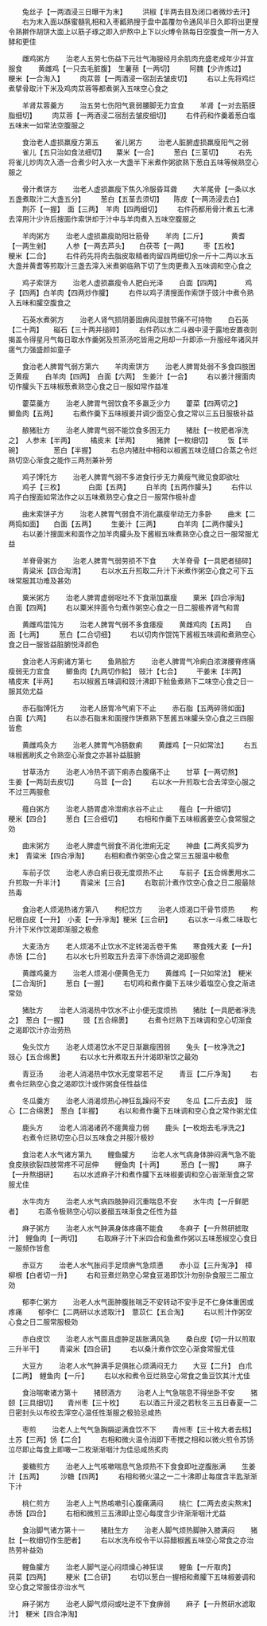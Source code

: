 <!-- { "loadSidebar": true } -->
　　兔丝子【一两酒浸三日曝干为末】
　　洪椒【半两去目及闭口者微炒去汗】
　　右为末入面以酥蜜髓乳相和入枣瓤熟搜于盘中盖覆勿令通风半日久即将出更搜令熟擀作胡饼大面上以筋子琢之即入炉熬中上下以火煿令熟每日空腹食一所一方入酵和更佳

　　雌鸡粥方
　　治老人五劳七伤益下元壮气海服经月余肌肉充盛老成年少并宜服食
　　黄雌鸡【一只去毛脏腹】　生薯蓣【一两切】
　　阿魏【少许炼过】　　　粳米【一合淘入】
　　肉苁蓉【一两酒浸一宿刮去皱皮切】
　　右以上先将鸡烂煮擘骨取汁下米及鸡肉苁蓉等都煮粥入五味空心食之

　　羊肾苁蓉羹方
　　治五劳七伤阳气衰弱腰脚无力宜食
　　羊肾【一对去筋膜脂细切】
　　肉苁蓉【一两酒浸二宿刮去皱皮细切】
　　右件药和作羹着葱白塩五味末一如常法空腹服之

　　食治老人虚损羸瘦方第五
　　雀儿粥方
　　治老人脏腑虚损羸瘦阳气之弱
　　雀儿【五只治如食法细切】　　粟米【一合】
　　葱白【三茎切】
　　右先将雀儿炒肉次入酒一合煮少时入水一大盏半下米煮作粥欲熟下葱白五味等候熟空心服之

　　骨汁煮饼方
　　治老人虚损羸瘦下焦久冷服昏耳聋
　　大羊尾骨【一条以水五盏煮取汁二大盏五分】
　　葱白【五茎去须切】　　陈皮【一两汤浸去白】
　　荆芥【一握】　面【三两】　羊肉【四两细切】
　　右件药都用骨汁煮五七沸去滓用汁少许后搜面作索饼却于汁中与羊肉煮入五味空腹服之

　　羊肉粥方
　　治老人虚损羸瘦助阳壮筋骨
　　羊肉【二斤】　　　　黄耆【一两生剉】
　　人参【一两去芦头】　　白茯苓【一两】
　　枣【五枚】　　　　　粳米【二合】
　　右件药先将肉去脂皮取精者肉留四两细切余一斤十二两以水五大盏并黄耆等煎取汁三盏去滓入米煮粥临熟下切了生肉更煮入五味调和空心食之

　　鸡子索饼方
　　治老人虚损羸瘦令人肥白光泽
　　白面【四两】　　　　鸡子【四两】白羊肉【四两炒作臛】
　　右件以鸡子清搜面作索饼于豉汁中煮令熟入五味和臛空腹食之

　　石英水煮粥方
　　治老人肾气损阴萎固痹风湿肢节痛不可持物
　　白石英【二十两】　　磁石【三十两并搥碎】
　　右件药以水二斗器中浸于露地安置夜则揭盖令得星月气每日取水作羹粥及煎茶汤吃皆用之用却一升即添一升服经年诸风并瘥气力强盛颜如童子

　　食治老人脾胃气弱方第六
　　羊肉索饼方
　　治老人脾胃处弱不多食四肢困乏黄瘦
　　白羊肉【四两】　白面【六两】　生姜汁【一合】
　　右以姜汁搜面肉切作臛头下五味椒葱煮熟空心食之日一服如常作益准

　　藿菜羹方
　　治老人脾胃气弱饮食不多羸乏少力
　　藿菜【四两切之】　　鲫鱼肉【五两】
　　右煮作羹下五味椒姜并调少面空心食之常以三五日服极补益

　　酿猪肚方
　　治老人脾胃气弱不能饮食多困无力
　　猪肚【一枚肥者凈洗之】　人参末【半两】
　　橘皮末【半两】　　　猪脾【一枚细切】
　　饭【半碗】　　　　　葱白【半握】
　　右总内猪肚中相和以椒酱五味讫缝口合蒸之令烂熟切空心渐食之能作三两剂兼补劳

　　鸡子馎饦方
　　治老人脾胃气弱不多进食行步无力黄瘦气微见食即欲吐
　　鸡子【三枚】　　　　白面【五两】
　　白羊肉【五两作臛头】
　　右件以鸡子白搜面如常法作之以五味煮熟空心食之日一服常作极补虚

　　曲末索饼子方
　　治老人脾胃气弱食不消化羸瘦举动无力多卧
　　曲末【二两捣如面】　　白面【五两】
　　生姜汁【三两】　　　白羊肉【二两作臛头】
　　右以姜汁搜面末和面作之加羊肉臛头及下酱椒五味煮熟空心食之日一服常服尤益

　　羊脊骨粥方
　　治老人脾胃气弱劳损不下食
　　大羊脊骨【一具肥者搥碎】
　　青粱米【四合淘清】
　　右以水五升煎取二升汁下米煮作粥空心食之可下五味常服其功难及甚効

　　粟米粥方
　　治老人脾胃虚弱呕吐不下食渐加羸瘦
　　粟米【四合凈淘】　　　白面【四两】
　　右以粟米拌面令匀煮作粥空心食之一日二服极养肾气和胃

　　黄雌鸡馄饨方
　　治老人脾胃气弱不多食痿瘦
　　黄雌鸡肉【五两】　　白面【七两】
　　葱白【二合切细】
　　右以切肉作馄饨下酱椒五味调和煮熟空心食之日一服皆益脏腑悦泽颜色

　　食治老人泻痢诸方第七
　　鱼熟脍方
　　治老人脾胃气冷痢白浓涕腰脊疼痛瘦弱无力宜食
　　鲫鱼肉【九两切作鲙】　豉汁【七合】
　　干姜末【半两】　　　　橘皮末【半两】
　　右以椒酱五味调和豉汁沸即下鲙鱼煮熟下二味空心食之日一服其効尤益

　　赤石脂馎饦方
　　治老人肠胃冷气痢下不止
　　赤石脂【五两碎筛如面】　白面【六两】
　　右以赤石脂末和面搜作饼煮熟下葱酱五味臛头空心食之三四服皆愈

　　黄雌鸡灸方
　　治老人脾胃气冷肠数痢
　　黄雌鸡【一只如常法】
　　右五味椒酱刷炙之令熟空心渐食之亦甚补益脏腑

　　甘草汤方
　　治老人冷热不调下痢赤白腹痛不止
　　甘草【一两切熬】　　　生姜【一两刮去皮切】
　　乌荳【一合】
　　右以水一升煎取七合去滓空心服之不过三两服愈

　　薤白粥方
　　治老人肠胃虚冷泄痢水谷不止止
　　薤白【一升细切】　　　粳米【四合】
　　葱白【三合细切】
　　右相和作羹下五味椒酱姜空心食常服之効

　　曲末粥方
　　治老人脾虚气弱食不消化泄痢无定
　　神曲【二两炙捣罗为末】　青粱米【四合凈淘】
　　右相和煮作粥空心食之常三五服温中极愈

　　车前子饮
　　治老人赤白痢日夜无度烦热不止
　　车前子【五合绵褁用水二升煎取一升半汁】
　　青粱米【三合】
　　右取前汁煮作饮空心食之日二服最除热毒

　　食治老人烦渴热诸方第八
　　枸杞饮方
　　治老人烦渴口干骨节烦热
　　枸杞根白皮【一升】　小麦【一升凈淘】粳米【三合研】
　　右以水一斗煮二味取七升汁下米作饮渴即渐服之极愈

　　大麦汤方
　　老人烦渴不止饮水不定转渴舌卷干焦
　　寒食残大麦【一升】　赤饧【二合】
　　右以水七升煎取五升去滓下赤饧调之渴即服愈

　　黄雌鸡羹方
　　治老人烦渴小便黄色无力
　　黄雌鸡【一只如常法】　粳米【二合淘折】
　　葱白【一握】
　　右切鸡和煮作羹下五味少着塩空心食之渐进常効

　　猪肚方
　　治老人消渴热中饮水不止小便无度烦热
　　猪肚【一具肥者凈洗之】　葱白【一握】
　　豉【五合绵褁】
　　右煮令烂熟下五味调和空心切渐食之渴即饮汁亦治劳热

　　兔头饮方
　　治老人烦渴饮水不足日渐羸瘦困弱
　　兔头【一枚净洗之】　　豉心【五合绵褁】
　　右以水七升煮取五升汁渴即渐饮之最効

　　青豆汤
　　治老人消渴热中饮水无度常若不足
　　青豆【二斤净淘】
　　右煮令烂熟空心食之渴即饮汁或作粥食任性益佳

　　冬瓜羹方
　　治老人消渴烦热心神狂乱躁闷不安
　　冬瓜【二斤去皮】　豉心【二合绵褁】　葱白【半握】
　　右以和煮作羹下五味调和空心食之常作粥尤佳

　　鹿头方
　　治老人消渴诸药不瘥黄瘦力弱
　　鹿头【一枚炮去毛凈洗之】
　　右煮令烂熟切空心日以五味食之并服汁极妙

　　食治老人水气诸方第九
　　鲤鱼臛方
　　治老人水气病身体肿闷满气急不能食皮肤欲裂四肢常疼不可屈伸
　　鲤鱼肉【十两】　　　葱白【一握】
　　麻子【一升熬细研】
　　右以水滤麻子汁和煮作臛下五味椒姜调和空心峕渐渐食之常服尤佳

　　水牛肉方
　　治老人水气病四肢肿闷沉重喘息不安
　　水牛肉【一斤鲜肥者】
　　右蒸令极熟空心切以姜醋五味渐食之任性为益

　　麻子粥方
　　治老人水气肿满身体疼痛不能食
　　冬麻子【一升熬研摅取汁】　鲤鱼肉【一两切】
　　右取麻子汁下米四合和鱼煮作粥以五味葱椒空心食日一服频作皆愈

　　赤豆方
　　治老人水气胀闷手足烦痹气急烦懑
　　赤小豆【三升淘净】　樟柳根【白者切一升】
　　右和豆煮烂熟空心常食豆渴即饮汁勿别杂食服三二服立効

　　郁李仁粥方
　　治老人水气面肿腹胀喘乏不安转动不安手足不仁身体重困或疼痛
　　郁李仁【二两研以水滤取汁】　薏苡仁【五合淘】
　　右以煎汁作粥空心食之日二服常服极効

　　赤白皮饮
　　治老人水气面且虚肿足跋胀满风急
　　桑白皮【切一升以煎取三升半干】
　　青粱米【四合研】
　　右以桑汁煮作饮空心渐食常服尤佳

　　大豆方
　　治老人水气肿满手足俱胀心烦满闷无力
　　大豆【二升】　白朮【二两】　鲤鱼肉【一斤】
　　右以水和煮令豆烂熟空心常食之鱼豆饮其汁尤佳

　　食治喘嗽诸方第十
　　猪颐酒方
　　治老人上气急喘息不得坐卧不安
　　猪颐【三具细切】　　青州枣【三十枚】
　　右以酒三升浸之若秋冬三五日春夏一二日密封头以布绞去滓空心温任性渐服之极验忌咸热

　　枣煎
　　治老人上气气急胸膈逆满食饮不下
　　青州枣【三十枚大者去核】　土苏【三两】饧【二合】
　　右相和微火温令消即下枣搅之相和以微火煎令苏饧泣尽即止每食上即噉一二枚渐渐咽汁为佳忌咸热炙肉

　　姜糖煎方
　　治老人上气咳嗽喘息气急烦热不下食食即吐逆腹胀满
　　生姜汁【五两】　　　沙糖【四两】
　　右相和微火温之一二十沸即止每度含半匙渐渐下汁

　　桃仁煎方
　　治老人上气热咳嗽引心腹痛满闷
　　桃仁【二两去皮尖熬末】　赤饧【四合】
　　右相和微煎三五沸即止空心每度含少许渐渐咽汁尤益

　　食治脚气诸方第十一
　　猪肚生方
　　治老人脚气烦热脚肿入膝满闷
　　猪肚【一枚细切作生肥者】
　　右以水洗布绞令干以蒜醋椒酱五味空心常食之亦治热劳补益効

　　鲤鱼臛方
　　治老人脚气逆心闷烦燥心神狂误
　　鲤鱼【一斤取肉】　　　莼菜【四两】
　　粳米【二合研】
　　右切以葱白一握相和煮臛下五味椒姜调和空心食之常服佳亦治水气

　　麻子粥方
　　治老人脚气烦闷或吐逆不下食痹弱
　　麻子【一升熬研水滤取汁】　粳米【四合净淘】
